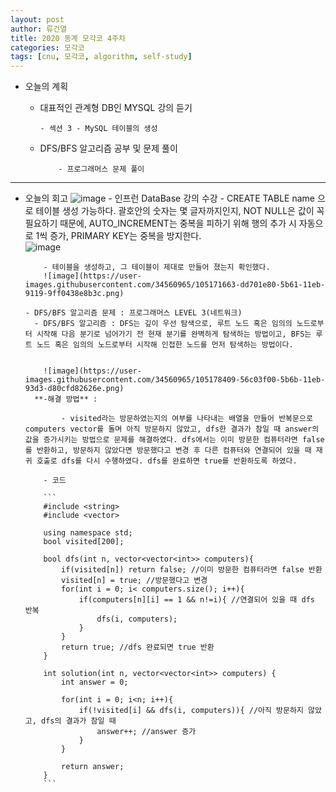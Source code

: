 ```yaml
---
layout: post
author: 류건열
title: 2020 동계 모각코 4주차
categories: 모각코
tags: [cnu, 모각코, algorithm, self-study]
---
```


- 오늘의 계획

  - 대표적인 관계형 DB인 MYSQL 강의 듣기

        - 섹션 3 - MySQL 테이블의 생성

  - DFS/BFS 알고리즘 공부 및 문제 풀이

            - 프로그래머스 문제 풀이

---

- 오늘의 회고
  ![image](https://user-images.githubusercontent.com/34560965/105172235-a77f6a00-5b62-11eb-94d2-a63eec36b361.png) - 인프런 DataBase 강의 수강 - CREATE TABLE name 으로 테이블 생성 가능하다. 괄호안의 숫자는 몇 글자까지인지, NOT NULL은 값이 꼭 필요하기 때문에, AUTO_INCREMENT는 중복을 피하기 위해 행의 추가 시 자동으로 1씩 증가, PRIMARY KEY는 중복을 방지한다.  
   ![image](https://user-images.githubusercontent.com/34560965/105170434-45be0080-5b60-11eb-96a8-cfb07a95c869.png)

          - 테이블을 생성하고, 그 테이블이 제대로 만들어 졌는지 확인했다.
          ![image](https://user-images.githubusercontent.com/34560965/105171663-dd701e80-5b61-11eb-9119-9ff0438e8b3c.png)

      - DFS/BFS 알고리즘 문제 : 프로그래머스 LEVEL 3(네트워크)
      	- DFS/BFS 알고리즘 : DFS는 깊이 우선 탐색으로, 루트 노드 혹은 임의의 노드로부터 시작해 다음 분기로 넘어가기 전 현재 분기를 완벽하게 탐색하는 방법이고, BFS는 루트 노드 혹은 임의의 노드로부터 시작해 인접한 노드를 먼저 탐색하는 방법이다.


          ![image](https://user-images.githubusercontent.com/34560965/105178409-56c03f00-5b6b-11eb-93d3-d80cfd82626e.png)
      	**-해결 방법** :

              - visited라는 방문하였는지의 여부를 나타내는 배열을 만들어 반복문으로 computers vector를 돌며 아직 방문하지 않았고, dfs한 결과가 참일 때 answer의 값을 증가시키는 방법으로 문제를 해결하였다. dfs에서는 이미 방문한 컴퓨터라면 false를 반환하고, 방문하지 않았다면 방문했다고 변경 후 다른 컴퓨터와 연결되어 있을 때 재귀 호출로 dfs를 다시 수행하였다. dfs를 완료하면 true를 반환하도록 하였다.

          - 코드

          ```
          #include <string>
          #include <vector>

          using namespace std;
          bool visited[200];

          bool dfs(int n, vector<vector<int>> computers){
              if(visited[n]) return false; //이미 방문한 컴퓨터라면 false 반환
              visited[n] = true; //방문했다고 변경
              for(int i = 0; i< computers.size(); i++){
                  if(computers[n][i] == 1 && n!=i){ //연결되어 있을 때 dfs 반복
                      dfs(i, computers);
                  }
              }
              return true; //dfs 완료되면 true 반환
          }

          int solution(int n, vector<vector<int>> computers) {
              int answer = 0;

              for(int i = 0; i<n; i++){
                  if(!visited[i] && dfs(i, computers)){ //아직 방문하지 않았고, dfs의 결과가 참일 때
                      answer++; //answer 증가
                  }
              }

              return answer;
          }
          ```

